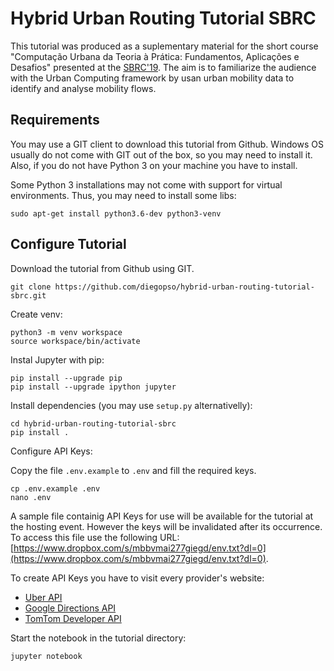 # Hybrid Urban Routing Tutorial SBRC

This tutorial was produced as a suplementary material for the short course "Computação Urbana da Teoria à Prática: Fundamentos, Aplicações e Desafios" presented at the [SBRC'19](http://sbrc2019.sbc.org.br/en/). The aim is to familiarize the audience with the Urban Computing framework by usan urban mobility data to identify and analyse mobility flows.

## Requirements

You may use a GIT client to download this tutorial from Github. Windows OS usually do not come with GIT out of the box, so you may need to install it. Also, if you do not have Python 3 on your machine you have to install.

Some Python 3 installations may not come with support for virtual environments. Thus, you may need to install some libs:

    sudo apt-get install python3.6-dev python3-venv

## Configure Tutorial

Download the tutorial from Github using GIT.

    git clone https://github.com/diegopso/hybrid-urban-routing-tutorial-sbrc.git

Create venv:

    python3 -m venv workspace
    source workspace/bin/activate

Instal Jupyter with pip:

	pip install --upgrade pip
	pip install --upgrade ipython jupyter

Install dependencies (you may use `setup.py` alternativelly):

	cd hybrid-urban-routing-tutorial-sbrc
    pip install .

Configure API Keys:

Copy the file `.env.example` to `.env` and fill the required keys.

    cp .env.example .env
    nano .env

A sample file containig API Keys for use will be available for the tutorial at the hosting event. However the keys will be invalidated after its occurrence. To access this file use the following URL: [https://www.dropbox.com/s/mbbvmai277giegd/env.txt?dl=0](https://www.dropbox.com/s/mbbvmai277giegd/env.txt?dl=0).

To create API Keys you have to visit every provider's website:

* [Uber API](https://developer.uber.com/docs/riders/ride-requests/tutorials/api/introduction)
* [Google Directions API](https://developers.google.com/maps/documentation/directions/get-api-key)
* [TomTom Developer API](https://developer.tomtom.com/user/register)

Start the notebook in the tutorial directory:

	jupyter notebook
	

